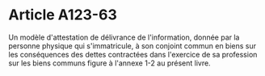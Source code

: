 # Article A123-63

Un modèle d'attestation de délivrance de l'information, donnée par la personne physique qui s'immatricule, à son conjoint commun en biens sur les conséquences des dettes contractées dans l'exercice de sa profession sur les biens communs figure à l'annexe 1-2 au présent livre.
